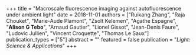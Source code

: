 +++
title = "Macroscale fluorescence imaging against autofluorescence under ambient light"
date = 2018-11-01
authors = ["Ruikang Zhang", "Raja Chouket", "Marie-Aude Plamont", "Zsolt Kelemen", "Agathe Espagne", "**Alison G Tebo**", "Arnaud Gautier", "Lionel Gissot", "Jean-Denis Faure", "Ludovic Jullien", "Vincent Croquette", "Thomas Le Saux"]
publication_types = ["5"]
abstract = ""
featured = false
publication = "*Light: Science & Applications*"
+++

